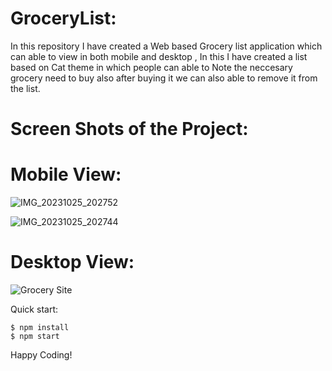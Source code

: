 # GroceryList:

In this repository I have created a Web based Grocery list application which can able to view in both mobile and desktop , In this I have created a list based on Cat theme in which people can able to Note the neccesary grocery need to buy also after buying it we can also able to remove it from the list.

# Screen Shots of the Project:

# Mobile View:
![IMG_20231025_202752](https://github.com/HarishKalliyan/Login-Authorization-with-Firebase/assets/90775945/ed650ffe-61ab-47d1-b4da-29aef0e024df)

![IMG_20231025_202744](https://github.com/HarishKalliyan/Login-Authorization-with-Firebase/assets/90775945/f93e1412-83a2-45d6-8d57-954718b9fae6)

# Desktop View:

![Grocery Site](https://github.com/HarishKalliyan/Login-Authorization-with-Firebase/assets/90775945/ec053ac0-1a6d-4e80-af81-dd0c79ed98f4)

Quick start:

```
$ npm install
$ npm start
````


Happy Coding!
